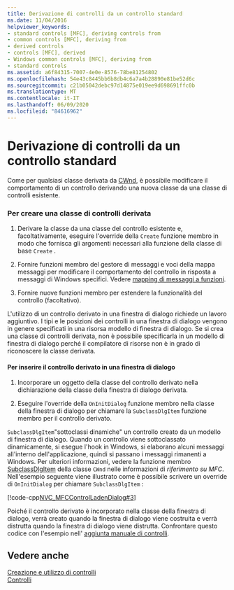 ```yaml
---
title: Derivazione di controlli da un controllo standard
ms.date: 11/04/2016
helpviewer_keywords:
- standard controls [MFC], deriving controls from
- common controls [MFC], deriving from
- derived controls
- controls [MFC], derived
- Windows common controls [MFC], deriving from
- standard controls
ms.assetid: a6f84315-7007-4e0e-8576-78be81254802
ms.openlocfilehash: 54e43c8445bb6b8db4c6a7a4b28890e81be52d6c
ms.sourcegitcommit: c21b05042debc97d14875e019ee9d698691ffc0b
ms.translationtype: MT
ms.contentlocale: it-IT
ms.lasthandoff: 06/09/2020
ms.locfileid: "84616962"
---
```

# <a name="deriving-controls-from-a-standard-control"></a>Derivazione di controlli da un controllo standard

Come per qualsiasi classe derivata da [CWnd](reference/cwnd-class.md), è possibile modificare il comportamento di un controllo derivando una nuova classe da una classe di controlli esistente.

### <a name="to-create-a-derived-control-class"></a>Per creare una classe di controlli derivata

1. Derivare la classe da una classe del controllo esistente e, facoltativamente, eseguire l'override della `Create` funzione membro in modo che fornisca gli argomenti necessari alla funzione della classe di base `Create` .

1. Fornire funzioni membro del gestore di messaggi e voci della mappa messaggi per modificare il comportamento del controllo in risposta a messaggi di Windows specifici. Vedere [mapping di messaggi a funzioni](reference/mapping-messages-to-functions.md).

1. Fornire nuove funzioni membro per estendere la funzionalità del controllo (facoltativo).

L'utilizzo di un controllo derivato in una finestra di dialogo richiede un lavoro aggiuntivo. I tipi e le posizioni dei controlli in una finestra di dialogo vengono in genere specificati in una risorsa modello di finestra di dialogo. Se si crea una classe di controlli derivata, non è possibile specificarla in un modello di finestra di dialogo perché il compilatore di risorse non è in grado di riconoscere la classe derivata.

#### <a name="to-place-your-derived-control-in-a-dialog-box"></a>Per inserire il controllo derivato in una finestra di dialogo

1. Incorporare un oggetto della classe del controllo derivato nella dichiarazione della classe della finestra di dialogo derivata.

1. Eseguire l'override della `OnInitDialog` funzione membro nella classe della finestra di dialogo per chiamare la `SubclassDlgItem` funzione membro per il controllo derivato.

`SubclassDlgItem`"sottoclassi dinamiche" un controllo creato da un modello di finestra di dialogo. Quando un controllo viene sottoclassato dinamicamente, si esegue l'hook in Windows, si elaborano alcuni messaggi all'interno dell'applicazione, quindi si passano i messaggi rimanenti a Windows. Per ulteriori informazioni, vedere la funzione membro [SubclassDlgItem](reference/cwnd-class.md#subclassdlgitem) della classe `CWnd` nelle informazioni di *riferimento su MFC*. Nell'esempio seguente viene illustrato come è possibile scrivere un override di `OnInitDialog` per chiamare `SubclassDlgItem` :

[!code-cpp[NVC_MFCControlLadenDialog#3](codesnippet/cpp/deriving-controls-from-a-standard-control_1.cpp)]

Poiché il controllo derivato è incorporato nella classe della finestra di dialogo, verrà creato quando la finestra di dialogo viene costruita e verrà distrutta quando la finestra di dialogo viene distrutta. Confrontare questo codice con l'esempio nell' [aggiunta manuale di controlli](adding-controls-by-hand.md).

## <a name="see-also"></a>Vedere anche

[Creazione e utilizzo di controlli](making-and-using-controls.md)<br/>
[Controlli](controls-mfc.md)
